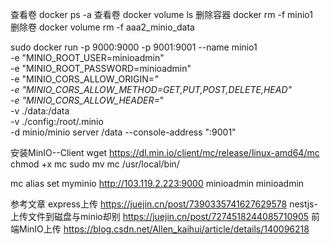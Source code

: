 查看卷        docker ps -a
查看卷        docker volume ls
删除容器      docker  rm -f           minio1       
删除卷        docker volume rm -f      aaa2_minio_data






sudo docker run -p 9000:9000 -p 9001:9001 --name minio1 \
-e "MINIO_ROOT_USER=minioadmin" \
-e "MINIO_ROOT_PASSWORD=minioadmin" \
-e "MINIO_CORS_ALLOW_ORIGIN=*" \
-e "MINIO_CORS_ALLOW_METHOD=GET,PUT,POST,DELETE,HEAD" \
-e "MINIO_CORS_ALLOW_HEADER=*" \
-v ./data:/data \
-v ./config:/root/.minio \
-d minio/minio server /data --console-address ":9001"



安装MinIO--Client
wget https://dl.min.io/client/mc/release/linux-amd64/mc
chmod +x mc
sudo mv mc /usr/local/bin/



mc alias set myminio http://103.119.2.223:9000 minioadmin minioadmin


参考文章
express上传                           https://juejin.cn/post/7390335741627629578
nestjs-上传文件到磁盘与minio却别       https://juejin.cn/post/7274518244085710905
前端MinIO上传                         https://blog.csdn.net/Allen_kaihui/article/details/140096218